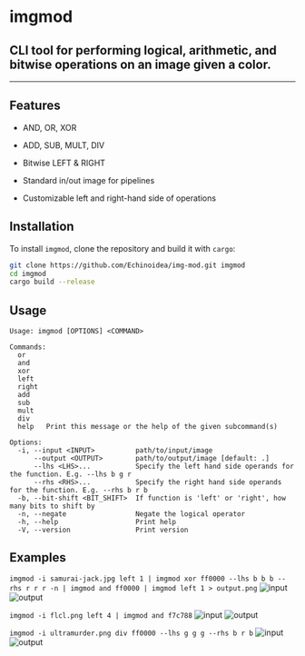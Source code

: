 # imgmod
## CLI tool for performing logical, arithmetic, and bitwise operations on an image given a color.

----------
## Features 
- AND, OR, XOR
- ADD, SUB, MULT, DIV
- Bitwise LEFT & RIGHT

- Standard in/out image for pipelines
- Customizable left and right-hand side of operations 

## Installation

To install `imgmod`, clone the repository and build it with `cargo`:

```bash
git clone https://github.com/Echinoidea/img-mod.git imgmod
cd imgmod
cargo build --release
```

## Usage
```
Usage: imgmod [OPTIONS] <COMMAND>

Commands:
  or     
  and    
  xor    
  left   
  right  
  add    
  sub    
  mult   
  div    
  help   Print this message or the help of the given subcommand(s)

Options:
  -i, --input <INPUT>          path/to/input/image
      --output <OUTPUT>        path/to/output/image [default: .]
      --lhs <LHS>...           Specify the left hand side operands for the function. E.g. --lhs b g r
      --rhs <RHS>...           Specify the right hand side operands for the function. E.g. --rhs b r b
  -b, --bit-shift <BIT_SHIFT>  If function is 'left' or 'right', how many bits to shift by
  -n, --negate                 Negate the logical operator
  -h, --help                   Print help
  -V, --version                Print version
```

## Examples
```imgmod -i samurai-jack.jpg left 1 | imgmod xor ff0000 --lhs b b b --rhs r r r -n | imgmod and ff0000 | imgmod left 1 > output.png```
![input](docs/images/samurai-jack.jpg)
![output](docs/images/output-samurai-jack.png)

```imgmod -i flcl.png left 4 | imgmod and f7c788```
![input](docs/images/flcl.png)
![output](docs/images/output-flcl.png)

```imgmod -i ultramurder.png div ff0000 --lhs g g g --rhs b r b```
![input](docs/images/ultramurder.png)
![output](docs/images/output-ultrakill-isolated.png)
